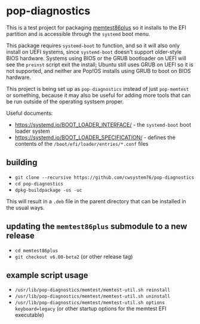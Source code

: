 # pop-diagnostics

This is a test project for packaging [memtest86plus](https://github.com/memtest86plus/memtest86plus/) so it installs to the EFI partition and is accessible through the `systemd` boot menu.

This package requires `systemd-boot` to function, and so it will also only install on UEFI systems, since `systemd-boot` doesn't support older-style BIOS hardware. Systems using BIOS or the GRUB bootloader on UEFI will see the `preinst` script exit the install; Ubuntu still uses GRUB on UEFI so it is not supported, and neither are Pop!OS installs using GRUB to boot on BIOS hardware.

This project is being set up as `pop-diagnostics` instead of just `pop-memtest` or something, because it may also be useful for adding more tools that can be run outside of the operating systsem proper.

Useful documents:
* https://systemd.io/BOOT_LOADER_INTERFACE/ - the `systemd-boot` boot loader system
* https://systemd.io/BOOT_LOADER_SPECIFICATION/ - defines the contents of the `/boot/efi/loader/entries/*.conf` files

## building

* `git clone --recursive https://github.com/cwsystem76/pop-diagnostics`
* `cd pop-diagnostics`
* `dpkg-buildpackage -us -uc`

This will result in a `.deb` file in the parent directory that can be installed in the usual ways.

## updating the `memtest86plus` submodule to a new release

* `cd memtest86plus`
* `git checkout v6.00-beta2` (or other release tag)

## example script usage

* `/usr/lib/pop-diagnostics/memtest/memtest-util.sh reinstall`
* `/usr/lib/pop-diagnostics/memtest/memtest-util.sh uninstall`
* `/usr/lib/pop-diagnostics/memtest/memtest-util.sh options keyboard=legacy` (or other startup options for the memtest EFI executable)